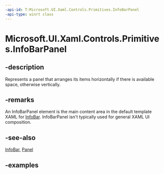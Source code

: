 ```yaml
---
-api-id: T:Microsoft.UI.Xaml.Controls.Primitives.InfoBarPanel
-api-type: winrt class
---
```


# Microsoft.UI.Xaml.Controls.Primitives.InfoBarPanel

<!--
public class InfoBarPanel : Windows.UI.Xaml.Controls.Panel
-->


## -description
Represents a panel that arranges its items horizontally if there is available space, otherwise vertically.

## -remarks
 An InfoBarPanel element is the main content area in the default template XAML for [InfoBar](../microsoft.ui.xaml/infobar.md). InfoBarPanel isn't typically used for general XAML UI composition.

## -see-also
[InfoBar](../microsoft.ui.xaml/infobar.md), [Panel](../microsoft.ui.xaml.controls/panel.md)

## -examples


